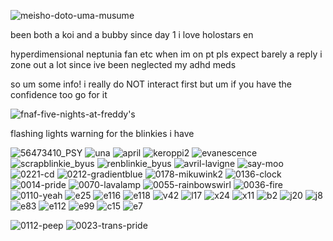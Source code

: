![meisho-doto-uma-musume](https://github.com/user-attachments/assets/362f14cc-e2e3-4e29-a779-534566bd33cf)


been both a koi and a bubby since day 1 i love holostars en

hyperdimensional neptunia fan etc when im on pt pls expect barely a reply i zone out a lot since ive been neglected my adhd meds

so um some info! i really do NOT interact first but um if you have the confidence too go for it 

![fnaf-five-nights-at-freddy's](https://github.com/user-attachments/assets/c9988b9d-9170-4079-a042-e6fc1212fae4)


flashing lights warning for the blinkies i have



![56473410_PSY](https://github.com/user-attachments/assets/9d8c0134-4542-433a-804a-45cfa1ea6b9d)
![una](https://github.com/user-attachments/assets/ccdcdc3f-0805-47c7-be51-b8916c4ed9c5)
![april](https://github.com/user-attachments/assets/79d2b765-2ce4-47f5-90e8-c4820c181733)
![keroppi2](https://github.com/user-attachments/assets/1778c9f6-6f36-4703-bed7-217c3417ce08)
![evanescence](https://github.com/user-attachments/assets/8bf18919-778a-4619-9f89-35b815aa692d)
![scrapblinkie_byus](https://github.com/user-attachments/assets/1c226528-ac96-4c1c-9f71-997653ee2e90)
![renblinkie_byus](https://github.com/user-attachments/assets/62bdd2cd-3e10-4b33-917a-aee111a408dd)
![avril-lavigne](https://github.com/user-attachments/assets/a0cfed3c-6f20-4c3b-8182-3bed6b336841)
![say-moo](https://github.com/user-attachments/assets/557d5c82-683b-484a-bd3d-5f4dc225e0a9)
![0221-cd](https://github.com/user-attachments/assets/15ab085f-104a-49ff-adc9-37283597347c)
![0212-gradientblue](https://github.com/user-attachments/assets/dcc9ed10-fd4b-4199-9f3e-4d7314f9d750)
![0178-mikuwink2](https://github.com/user-attachments/assets/7d52b261-af84-414b-ba9f-b090fc2e8a34)
![0136-clock](https://github.com/user-attachments/assets/709889e4-fac3-4a86-9ef6-83178080085b)
![0014-pride](https://github.com/user-attachments/assets/32832235-b0ad-45fc-87b7-c116ddd351d5)
![0070-lavalamp](https://github.com/user-attachments/assets/fb7f5ca3-4a9a-4487-895a-b77891e6ef54)
![0055-rainbowswirl](https://github.com/user-attachments/assets/0e6c5779-65d8-4f4c-abcb-4f1dc74cc042)
![0036-fire](https://github.com/user-attachments/assets/3712238a-f0be-46fd-8158-e9a1a9dc11b6)
![0110-yeah](https://github.com/user-attachments/assets/408d00df-5077-4a11-ae63-2fa5797f1b05)
![e25](https://github.com/user-attachments/assets/27674dc5-f3d6-491c-915a-521061e21f6a)
![e116](https://github.com/user-attachments/assets/cc4e51c7-b567-49cb-b2d8-9535cfd05b9d)
![e118](https://github.com/user-attachments/assets/5b2f051a-c15e-4324-af03-ffcd6da74774)
![v42](https://github.com/user-attachments/assets/75de67e5-4e74-49df-9f05-e49a6cf19ceb)
![l17](https://github.com/user-attachments/assets/f2b39f31-ae9d-4591-82ea-e3c9691cc7b4)
![x24](https://github.com/user-attachments/assets/8b5261d6-abc2-4c91-a031-72e534bc691a)
![x11](https://github.com/user-attachments/assets/f8ddca00-06ac-4db2-8e57-e45c582f2573)
![b2](https://github.com/user-attachments/assets/cbfa0c4c-7a1d-4274-9616-3e02a96f9111)
![j20](https://github.com/user-attachments/assets/aa158681-a713-408a-baa0-ffd721368f72)
![j8](https://github.com/user-attachments/assets/68d221a5-7927-40af-bc9c-4f927dff84d8)
![e83](https://github.com/user-attachments/assets/fb9a3813-9312-4070-94a8-6dfe7fb56873)
![e112](https://github.com/user-attachments/assets/e667932a-14b8-484b-ae98-98e46deb6939)
![e99](https://github.com/user-attachments/assets/8e1e5f18-dc91-4bf1-8586-3575ee6b6248)
![c15](https://github.com/user-attachments/assets/7a061949-bf5b-4894-a4f0-24741cb81514)
![e7](https://github.com/user-attachments/assets/e725f8a2-a6d9-4bb9-96ca-3a31fb6ce4a2)

![0112-peep](https://github.com/user-attachments/assets/3c2c6039-3025-414a-8311-875cac0f9320)
![0023-trans-pride](https://github.com/user-attachments/assets/4865930e-d852-4e85-a6ef-f50271a4d93f)

⠀⠀ 

⠀⠀⠀

